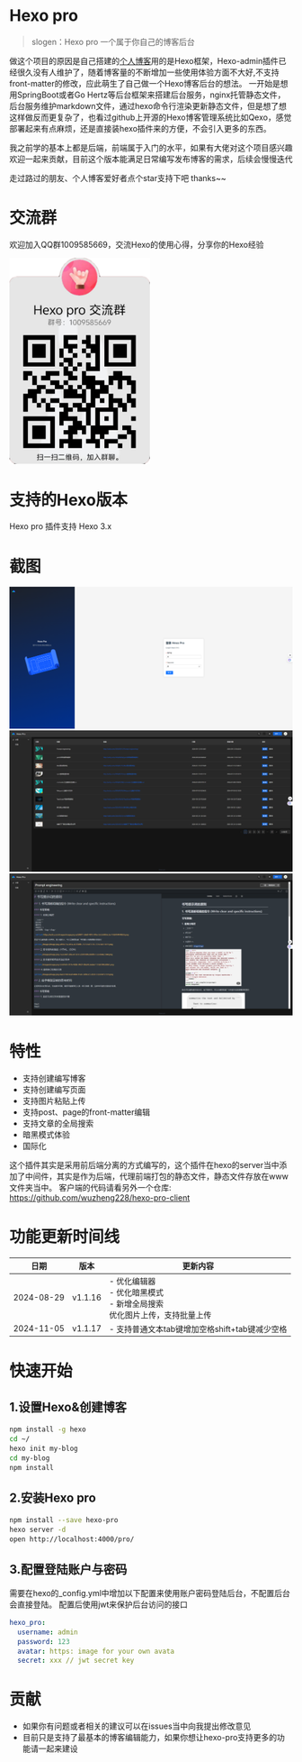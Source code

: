 # Hexo pro
> slogen：Hexo pro 一个属于你自己的博客后台
>

做这个项目的原因是自己搭建的[个人博客](https://www.wzfry.com/)用的是Hexo框架，Hexo-admin插件已经很久没有人维护了，随着博客量的不断增加一些使用体验方面不大好,不支持front-matter的修改，应此萌生了自己做一个Hexo博客后台的想法。
一开始是想用SpringBoot或者Go Hertz等后台框架来搭建后台服务，nginx托管静态文件，后台服务维护markdown文件，通过hexo命令行渲染更新静态文件，但是想了想这样做反而更复杂了，也看过github上开源的Hexo博客管理系统比如Qexo，感觉部署起来有点麻烦，还是直接装hexo插件来的方便，不会引入更多的东西。

我之前学的基本上都是后端，前端属于入门的水平，如果有大佬对这个项目感兴趣欢迎一起来贡献，目前这个版本能满足日常编写发布博客的需求，后续会慢慢迭代

走过路过的朋友、个人博客爱好者点个star支持下吧 thanks~~

# 交流群
欢迎加入QQ群1009585669，交流Hexo的使用心得，分享你的Hexo经验


<img src="docs/qq-group.png" alt="Login Page" width="250" />

# 支持的Hexo版本
Hexo pro 插件支持 Hexo 3.x
# 截图
![posts view](docs/login-page.png?raw=true)
![posts view](docs/home-page.png?raw=true)
![posts view](docs/editor-page.png?raw=true)

# 特性
- 支持创建编写博客
- 支持创建编写页面
- 支持图片粘贴上传
- 支持post、page的front-matter编辑
- 支持文章的全局搜索
- 暗黑模式体验
- 国际化

这个插件其实是采用前后端分离的方式编写的，这个插件在hexo的server当中添加了中间件，其实是作为后端，代理前端打包的静态文件，静态文件存放在www文件夹当中。
客户端的代码请看另外一个仓库: https://github.com/wuzheng228/hexo-pro-client

# 功能更新时间线
| 日期       | 版本    | 更新内容                                                                        |
| ---------- | ------- | ------------------------------------------------------------------------------- |
| 2024-08-29 | v1.1.16 | - 优化编辑器<br>- 优化暗黑模式<br>- 新增全局搜索<br> 优化图片上传，支持批量上传 |
| 2024-11-05 | v1.1.17 | - 支持普通文本tab键增加空格shift+tab键减少空格                                  |

# 快速开始
## 1.设置Hexo&创建博客
```sh
npm install -g hexo
cd ~/
hexo init my-blog
cd my-blog
npm install
```
## 2.安装Hexo pro
```sh
npm install --save hexo-pro
hexo server -d
open http://localhost:4000/pro/
```
## 3.配置登陆账户与密码
需要在hexo的_config.yml中增加以下配置来使用账户密码登陆后台，不配置后台会直接登陆。
配置后使用jwt来保护后台访问的接口
```yml
hexo_pro:
  username: admin
  password: 123
  avatar: https: image for your own avata
  secret: xxx // jwt secret key
```
# 贡献
- 如果你有问题或者相关的建议可以在issues当中向我提出修改意见
- 目前只是支持了最基本的博客编辑能力，如果你想让hexo-pro支持更多的功能请一起来建设  